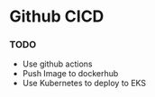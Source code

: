 # Github CICD

### TODO
- Use github actions
- Push Image to dockerhub
- Use Kubernetes to deploy to EKS
